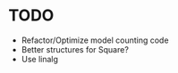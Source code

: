 <!--
 Copyright (C) 2021 Marcus Xu

 This file is part of minesweeper.

 minesweeper is free software: you can redistribute it and/or modify
 it under the terms of the GNU General Public License as published by
 the Free Software Foundation, either version 3 of the License, or
 (at your option) any later version.

 minesweeper is distributed in the hope that it will be useful,
 but WITHOUT ANY WARRANTY; without even the implied warranty of
 MERCHANTABILITY or FITNESS FOR A PARTICULAR PURPOSE.  See the
 GNU General Public License for more details.

 You should have received a copy of the GNU General Public License
 along with minesweeper.  If not, see <http://www.gnu.org/licenses/>.
-->

# TODO

- Refactor/Optimize model counting code
- Better structures for Square?
- Use linalg

